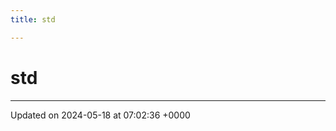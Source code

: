 ```yaml
---
title: std

---
```


# std








-------------------------------

Updated on 2024-05-18 at 07:02:36 +0000